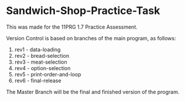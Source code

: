 # Sandwich-Shop-Practice-Task
This was made for the 11PRG 1.7 Practice Assessment.

Version Control is based on branches of the main program, as follows:
1. rev1 - data-loading
2. rev2 - bread-selection
3. rev3 - meat-selection
4. rev4 - option-selection
5. rev5 - print-order-and-loop
6. rev6 - final-release

The Master Branch will be the final and finished version of the program.
